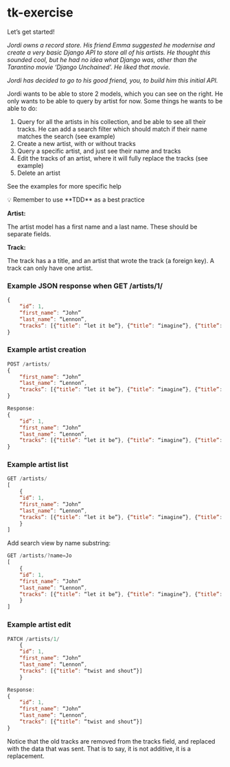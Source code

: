 # tk-exercise

Let’s get started!

*Jordi owns a record store. His friend Emma suggested he modernise and create a very basic Django API to store all of his artists. He thought this sounded cool, but he had no idea what Django was, other than the Tarantino movie ‘Django Unchained’. He liked that movie.*

*Jordi has decided to go to his good friend, you, to build him this initial API.*

Jordi wants to be able to store 2 models, which you can see on the right. He only wants to be able to query by artist for now. Some things he wants to be able to do:

1. Query for all the artists in his collection, and be able to see all their tracks. He can add a search filter which should match if their name matches the search (see example)
2. Create a new artist, with or without tracks
3. Query a specific artist, and just see their name and tracks
4. Edit the tracks of an artist, where it will fully replace the tracks (see example)
5. Delete an artist

See the examples for more specific help

<aside>
💡 Remember to use **TDD** as a best practice

</aside>

**Artist:**

The artist model has a first name and a last name. These should be separate fields.

**Track:**

The track has a a title, and an artist that wrote the track (a foreign key). A track can only have one artist.

### **Example JSON response when GET /artists/1/**

```jsx
{
	“id”: 1,
	“first_name”: “John”
	“last_name”: “Lennon”,
	“tracks”: [{“title”: “let it be”}, {“title”: “imagine”}, {“title”: “hey jude”}]
}
```

### **Example artist creation**

```jsx
POST /artists/
{
	“first_name”: “John”
	“last_name”: “Lennon”,
	“tracks”: [{“title”: “let it be”}, {“title”: “imagine”}, {“title”: “hey jude”}]
}

Response:
{
	“id”: 1,
	“first_name”: “John”
	“last_name”: “Lennon”,
	“tracks”: [{“title”: “let it be”}, {“title”: “imagine”}, {“title”: “hey jude”}]
}
```

### **Example artist list**

```jsx
GET /artists/
[
    {
	“id”: 1,
	“first_name”: “John”
	“last_name”: “Lennon”,
	“tracks”: [{“title”: “let it be”}, {“title”: “imagine”}, {“title”: “hey jude”}]
    }
]
```

Add search view by name substring:

```jsx
GET /artists/?name=Jo
[
    {
	“id”: 1,
	“first_name”: “John”
	“last_name”: “Lennon”,
	“tracks”: [{“title”: “let it be”}, {“title”: “imagine”}, {“title”: “hey jude”}]
    }
]
```

### **Example artist edit**

```jsx
PATCH /artists/1/
    {
	“id”: 1,
	“first_name”: “John”
	“last_name”: “Lennon”,
	“tracks”: [{“title”: “twist and shout”}]
    }

Response:
{
	“id”: 1,
	“first_name”: “John”
	“last_name”: “Lennon”,
	“tracks”: [{“title”: “twist and shout”}]
}
```

Notice that the old tracks are removed from the tracks field, and replaced with the data that was sent. That is to say, it is not additive, it is a replacement.